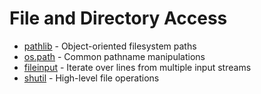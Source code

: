 # File and Directory Access

* [pathlib](pathlib.md) - Object-oriented filesystem paths
* [os.path](os_path.md) - Common pathname manipulations
* [fileinput](fileinput.md) - Iterate over lines from multiple input streams
* [shutil](shutil.md) - High-level file operations
